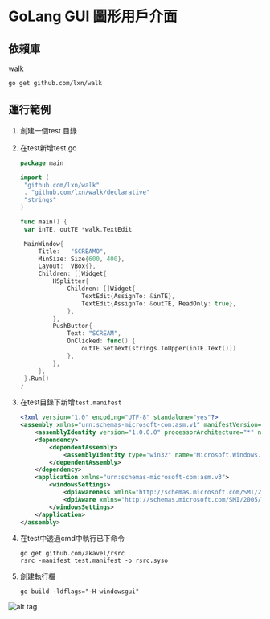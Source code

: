 # GoLang GUI 圖形用戶介面

## 依賴庫

walk



```
go get github.com/lxn/walk
```

## 運行範例

1. 創建一個test 目錄

2. 在test新增test.go

   ```go
   package main
   
   import (
   	"github.com/lxn/walk"
   	. "github.com/lxn/walk/declarative"
   	"strings"
   )
   
   func main() {
   	var inTE, outTE *walk.TextEdit
   
   	MainWindow{
   		Title:   "SCREAMO",
   		MinSize: Size{600, 400},
   		Layout:  VBox{},
   		Children: []Widget{
   			HSplitter{
   				Children: []Widget{
   					TextEdit{AssignTo: &inTE},
   					TextEdit{AssignTo: &outTE, ReadOnly: true},
   				},
   			},
   			PushButton{
   				Text: "SCREAM",
   				OnClicked: func() {
   					outTE.SetText(strings.ToUpper(inTE.Text()))
   				},
   			},
   		},
   	}.Run()
   }
   ```

3. 在test目錄下新增``test.manifest``

   ```xml
   <?xml version="1.0" encoding="UTF-8" standalone="yes"?>
   <assembly xmlns="urn:schemas-microsoft-com:asm.v1" manifestVersion="1.0">
       <assemblyIdentity version="1.0.0.0" processorArchitecture="*" name="SomeFunkyNameHere" type="win32"/>
       <dependency>
           <dependentAssembly>
               <assemblyIdentity type="win32" name="Microsoft.Windows.Common-Controls" version="6.0.0.0" processorArchitecture="*" publicKeyToken="6595b64144ccf1df" language="*"/>
           </dependentAssembly>
       </dependency>
       <application xmlns="urn:schemas-microsoft-com:asm.v3">
           <windowsSettings>
               <dpiAwareness xmlns="http://schemas.microsoft.com/SMI/2016/WindowsSettings">PerMonitorV2, PerMonitor</dpiAwareness>
               <dpiAware xmlns="http://schemas.microsoft.com/SMI/2005/WindowsSettings">True</dpiAware>
           </windowsSettings>
       </application>
   </assembly>
   ```

4. 在test中透過cmd中執行已下命令

   ```
   go get github.com/akavel/rsrc
   rsrc -manifest test.manifest -o rsrc.syso
   ```

5. 創建執行檔

   ```
   go build -ldflags="-H windowsgui"
   ```

![alt tag](https://camo.githubusercontent.com/ac1992d5d6bdaa0091b757fdaed23094c9c64b8f/687474703a2f2f692e696d6775722e636f6d2f6c5572674532512e706e67)